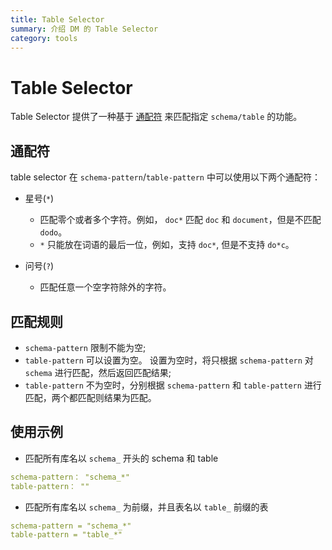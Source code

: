 ```yaml
---
title: Table Selector
summary: 介绍 DM 的 Table Selector
category: tools
---
```


# Table Selector

Table Selector 提供了一种基于 [通配符](https://zh.wikipedia.org/wiki/%E9%80%9A%E9%85%8D%E7%AC%A6) 来匹配指定 `schema/table` 的功能。

## 通配符

table selector 在 `schema-pattern`/`table-pattern` 中可以使用以下两个通配符：

+ 星号(`*`)

  - 匹配零个或者多个字符。例如， `doc*` 匹配 `doc` 和 `document`，但是不匹配 `dodo`。
  - `*` 只能放在词语的最后一位，例如，支持 `doc*`, 但是不支持 `do*c`。

+ 问号(`?`)

  - 匹配任意一个空字符除外的字符。

## 匹配规则

- `schema-pattern` 限制不能为空;
- `table-pattern` 可以设置为空。 设置为空时，将只根据 `schema-pattern` 对 `schema` 进行匹配，然后返回匹配结果;
- `table-pattern` 不为空时，分别根据 `schema-pattern` 和 `table-pattern` 进行匹配，两个都匹配则结果为匹配。

## 使用示例

- 匹配所有库名以 `schema_` 开头的 schema 和 table

```yaml
schema-pattern： "schema_*"
table-pattern： ""
```

- 匹配所有库名以 `schema_` 为前缀，并且表名以 `table_` 前缀的表

```yaml
schema-pattern = "schema_*"
table-pattern = "table_*"
```